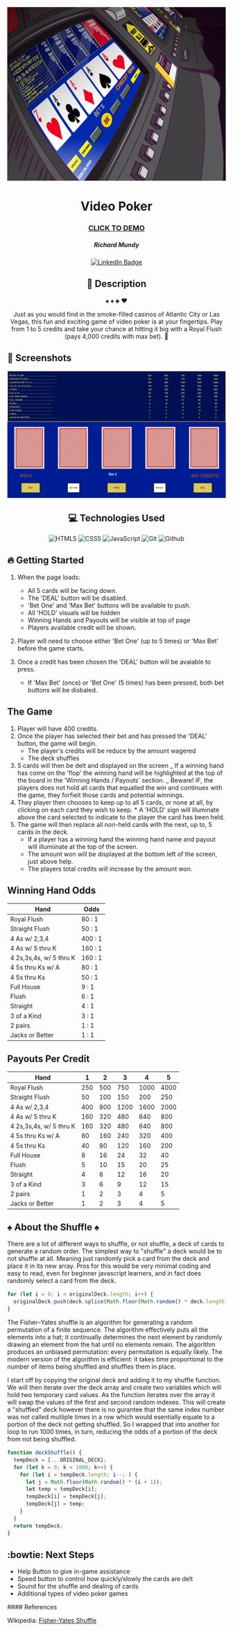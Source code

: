 <div id="header" align="center">

  <img src="images/videoPoker.jpg" width="800" height="400">

</div>

<div id="description" align="center">

# Video Poker

### [CLICK TO DEMO](https://richardmundyiii.github.io/videoPoker/)

##### Richard Mundy

[![LinkedIn Badge](https://img.shields.io/badge/-@richardmundyiii-blue?style=flat&logo=Linkedin&logoColor=black)](https://www.linkedin.com/in/richardmundyiii/)

## :pencil: Description

:spades: :diamonds: :clubs: :hearts:

Just as you would find in the smoke-filled casinos of Atlantic City or Las Vegas, this fun and exciting game of video poker is at your fingertips. Play from 1 to 5 credits and take your chance at hitting it big with a Royal Flush (pays 4,000 credits with max bet). :money_mouth_face:

</div>

<div>

## :camera_flash: Screenshots

![](images/screen1.png)

</div>

<div align="center">

## :computer: Technologies Used

![HTML5](https://img.shields.io/badge/-HTML5-05122A?style=flat&logo=html5)
![CSS5](https://img.shields.io/badge/-CSS-05122A?style=flat&logo=css3)
![JavaScript](https://img.shields.io/badge/-JavaScript-05122A?style=flat&logo=javascript)
![Git](https://img.shields.io/badge/-Git-05122A?style=flat&logo=git)
![Github](https://img.shields.io/badge/-GitHub-05122A?style=flat&logo=github)

</div>

<div>

## :fire: Getting Started

1. When the page loads:

   - All 5 cards will be facing down.
   - The 'DEAL' button will be disabled.
   - 'Bet One' and 'Max Bet' buttons will be available to push.
   - All 'HOLD' visuals will be hidden
   - Winning Hands and Payouts will be visible at top of page
   - Players available credit will be shown.

2. Player will need to choose either 'Bet One' (up to 5 times) or 'Max Bet' before the game starts.
3. Once a credit has been chosen the 'DEAL' button will be avaiable to press.
   - If 'Max Bet' (once) or 'Bet One' (5 times) has been pressed, both bet buttons will be disbaled.

</div>

<div>

## The Game

1. Player will have 400 credits.
2. Once the player has selected their bet and has pressed the 'DEAL' button, the game will begin.
   - The player's credits will be reduce by the amount wagered
   - The deck shuffles
3. 5 cards will then be delt and displayed on the screen
   _ If a winning hand has come on the 'flop' the winning hand will be highlighted at the top of the board in the 'Winning Hands / Payouts' section.
   _ Beware! IF, the players does not hold all cards that equalled the win and continues with the game, they forfieit those cards and potential winnings.
4. They player then chooses to keep up to all 5 cards, or none at all, by clicking on each card they wish to keep. \* A 'HOLD' sign will illuminate above the card selected to indicate to the player the card has been held.
5. The game will then replace all non-held cards with the next, up to, 5 cards in the deck.
   - If a player has a winning hand the winning hand name and payout will illumiinate at the top of the screen.
   - The amount won will be displayed at the bottom left of the screen, just above help.
   - The players total credits will increase by the amount won.

## Winning Hand Odds

| Hand                    | Odds    |
| ----------------------- | ------- |
| Royal Flush             | 80 : 1  |
| Straight Flush          | 50 : 1  |
| 4 As w/ 2,3,4           | 400 : 1 |
| 4 As w/ 5 thru K        | 160 : 1 |
| 4 2s,3s,4s, w/ 5 thru K | 160 : 1 |
| 4 5s thru Ks w/ A       | 80 : 1  |
| 4 5s thru Ks            | 50 : 1  |
| Full House              | 9 : 1   |
| Flush                   | 6 : 1   |
| Straight                | 4 : 1   |
| 3 of a Kind             | 3 : 1   |
| 2 pairs                 | 1 : 1   |
| Jacks or Better         | 1 : 1   |

## Payouts Per Credit

| Hand                    | 1   | 2   | 3    | 4    | 5    |
| ----------------------- | --- | --- | ---- | ---- | ---- |
| Royal Flush             | 250 | 500 | 750  | 1000 | 4000 |
| Straight Flush          | 50  | 100 | 150  | 200  | 250  |
| 4 As w/ 2,3,4           | 400 | 800 | 1200 | 1600 | 2000 |
| 4 As w/ 5 thru K        | 160 | 320 | 480  | 640  | 800  |
| 4 2s,3s,4s, w/ 5 thru K | 160 | 320 | 480  | 640  | 800  |
| 4 5s thru Ks w/ A       | 80  | 160 | 240  | 320  | 400  |
| 4 5s thru Ks            | 40  | 80  | 120  | 160  | 200  |
| Full House              | 8   | 16  | 24   | 32   | 40   |
| Flush                   | 5   | 10  | 15   | 20   | 25   |
| Straight                | 4   | 8   | 12   | 16   | 20   |
| 3 of a Kind             | 3   | 6   | 9    | 12   | 15   |
| 2 pairs                 | 1   | 2   | 3    | 4    | 5    |
| Jacks or Better         | 1   | 2   | 3    | 4    | 5    |

</div>

<div>

## :spades: About the Shuffle :spades:

There are a lot of different ways to shuffle, or not shuffle, a deck of cards to generate a random order. The simplest way to "shuffle" a deck would be to not shuffle at all. Meaning just randomly pick a card from the deck and place it in its new array. Pros for this would be very minimal coding and easy to read, even for beginner javascript learners, and in fact does randomly select a card from the deck.

```javascript
for (let i = 0; i < originalDeck.length; i++) {
  originalDeck.push(deck.splice(Math.floor(Math.random() * deck.length), 1)[0]);
}
```

The Fisher–Yates shuffle is an algorithm for generating a random permutation of a finite sequence. The algorithm effectively puts all the elements into a hat; it continually determines the next element by randomly drawing an element from the hat until no elements remain. The algorithm produces an unbiased permutation: every permutation is equally likely. The modern version of the algorithm is efficient: it takes time proportional to the number of items being shuffled and shuffles them in place.

I start off by copying the original deck and adding it to my shuffle function. We will then iterate over the deck array and create two variables which will hold two temporary card values. As the function iterates over the array it will swap the values of the first and second random indexes. This will create a "shuffled" deck however there is no gurantee that the same index number was not called mutliple times in a row which would esentially equate to a portion of the deck not getting shuffled. So I wrapped that into another for loop to run 1000 times, in turn, reducing the odds of a portion of the deck from not being shuffled.

```javascript
function deckShuffle() {
  tempDeck = [...ORIGINAL_DECK];
  for (let k = 0; k < 1000; k++) {
    for (let i = tempDeck.length; i--; ) {
      let j = Math.floor(Math.random() * (i + 1));
      let temp = tempDeck[i];
      tempDeck[i] = tempDeck[j];
      tempDeck[j] = temp;
    }
  }
  return tempDeck;
}
```

</div>

<div>

## :bowtie: Next Steps

- Help Button to give in-game assistance
- Speed button to control how quickly/slowly the cards are delt
- Sound for the shuffle and dealing of cards
- Additional types of video poker games

</div>
#### References

Wikipedia: [Fisher-Yates Shuffle](https://en.wikipedia.org/wiki/Fisher%E2%80%93Yates_shuffle)
